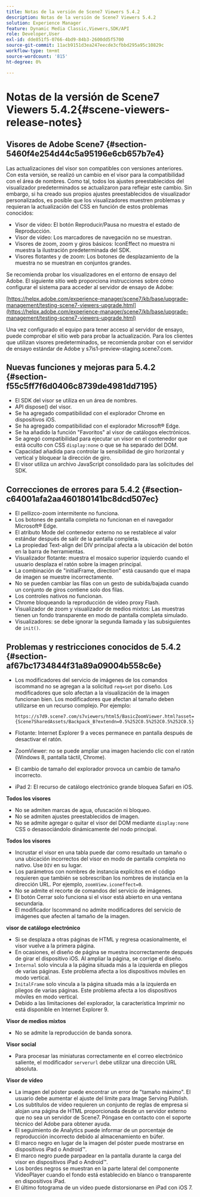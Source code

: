 ```yaml
---
title: Notas de la versión de Scene7 Viewers 5.4.2
description: Notas de la versión de Scene7 Viewers 5.4.2
solution: Experience Manager
feature: Dynamic Media Classic,Viewers,SDK/API
role: Developer,User
exl-id: dde851f5-0766-4bd9-84b3-2600dd5f5700
source-git-commit: 11acb9151d3ea247eecde3cfbbd295a95c10829c
workflow-type: tm+mt
source-wordcount: '815'
ht-degree: 0%

---
```


# Notas de la versión de Scene7 Viewers 5.4.2{#scene-viewers-release-notes}

## Visores de Adobe Scene7 {#section-5460f4e254d44c5a95196e6cb657b7e4}

Las actualizaciones del visor son compatibles con versiones anteriores. Con esta versión, se realizó un cambio en el visor para la compatibilidad con el área de nombres. Como tal, todos los ajustes preestablecidos del visualizador predeterminados se actualizaron para reflejar este cambio. Sin embargo, si ha creado sus propios ajustes preestablecidos de visualizador personalizados, es posible que los visualizadores muestren problemas y requieran la actualización del CSS en función de estos problemas conocidos:

* Visor de vídeo: El botón Reproducir/Pausa no muestra el estado de Reproducción.
* Visor de vídeo: Los marcadores de navegación no se muestran.
* Visores de zoom, zoom y giros básicos: IconEffect no muestra ni muestra la ilustración predeterminada del SDK.
* Visores flotantes y de zoom: Los botones de desplazamiento de la muestra no se muestran en conjuntos grandes.

Se recomienda probar los visualizadores en el entorno de ensayo del Adobe. El siguiente sitio web proporciona instrucciones sobre cómo configurar el sistema para acceder al servidor de ensayo de Adobe:

[https://helpx.adobe.com/experience-manager/scene7/kb/base/upgrade-management/testing-scene7-viewers-upgrade.html](https://helpx.adobe.com/experience-manager/scene7/kb/base/upgrade-management/testing-scene7-viewers-upgrade.html)

Una vez configurado el equipo para tener acceso al servidor de ensayo, puede comprobar el sitio web para probar la actualización. Para los clientes que utilizan visores predeterminados, se recomienda probar con el servidor de ensayo estándar de Adobe y s7is1-preview-staging.scene7.com.

## Nuevas funciones y mejoras para 5.4.2 {#section-f55c5ff7f6d0406c8739de4981dd7195}

* El SDK del visor se utiliza en un área de nombres.
* API dispose() del visor.
* Se ha agregado compatibilidad con el explorador Chrome en dispositivos iOS.
* Se ha agregado compatibilidad con el explorador Microsoft® Edge.
* Se ha añadido la función &quot;Favoritos&quot; al visor de catálogos electrónicos.
* Se agregó compatibilidad para ejecutar un visor en el contenedor que está oculto con CSS `display:none` o que se ha separado del DOM.
* Capacidad añadida para controlar la sensibilidad de giro horizontal y vertical y bloquear la dirección de giro.
* El visor utiliza un archivo JavaScript consolidado para las solicitudes del SDK.

## Correcciones de errores para 5.4.2 {#section-c64001afa2aa460180141bc8dcd507ec}

* El pellizco-zoom intermitente no funciona.
* Los botones de pantalla completa no funcionan en el navegador Microsoft® Edge.
* El atributo Mode del contenedor externo no se restablece al valor estándar después de salir de la pantalla completa.
* La propiedad Text-align del DIV principal afecta a la ubicación del botón en la barra de herramientas.
* Visualizador flotante: muestra el mosaico superior izquierdo cuando el usuario desplaza el ratón sobre la imagen principal.
* La combinación de &quot;initialFrame, direction&quot; está causando que el mapa de imagen se muestre incorrectamente.
* No se pueden cambiar las filas con un gesto de subida/bajada cuando un conjunto de giros contiene solo dos filas.
* Los controles nativos no funcionan.
* Chrome bloqueando la reproducción de vídeo proxy Flash.
* Visualizador de zoom y visualizador de medios mixtos: Las muestras tienen un fondo transparente en modo de pantalla completa simulado.
* Visualizadores: se debe ignorar la segunda llamada y las subsiguientes de `init()`.

## Problemas y restricciones conocidos de 5.4.2 {#section-af67bc1734844f31a89a09004b558c6e}

* Los modificadores del servicio de imágenes de los comandos iscommand no se agregan a la solicitud `req=set` por diseño. Los modificadores que solo afectan a la visualización de la imagen funcionan bien. Los modificadores que afectan al tamaño deben utilizarse en un recurso complejo. Por ejemplo:

  ```
  https://s7d9.scene7.com/s7viewers/html5/BasicZoomViewer.html?asset= {Scene7SharedAssets/Backpack_B?extendn=0.5%252C0.5%252C0.5%252C0.5}
  ```

* Flotante: Internet Explorer 9 a veces permanece en pantalla después de desactivar el ratón.
* ZoomViewer: no se puede ampliar una imagen haciendo clic con el ratón (Windows 8, pantalla táctil, Chrome).
* El cambio de tamaño del explorador provoca un cambio de tamaño incorrecto.
* iPad 2: El recurso de catálogo electrónico grande bloquea Safari en iOS.

**Todos los visores**

* No se admiten marcas de agua, ofuscación ni bloqueo.
* No se admiten ajustes preestablecidos de imagen.
* No se admite agregar o quitar el visor del DOM mediante `display:none` CSS o desasociándolo dinámicamente del nodo principal.

**Todos los visores**

* Incrustar el visor en una tabla puede dar como resultado un tamaño o una ubicación incorrectos del visor en modo de pantalla completa no nativo. Use `DIV` en su lugar.
* Los parámetros con nombres de instancia explícitos en el código requieren que también se sobrescriban los nombres de instancia en la dirección URL. Por ejemplo, `zoomView.iconeffect=0`.
* No se admite el recorte de comandos del servicio de imágenes.
* El botón Cerrar solo funciona si el visor está abierto en una ventana secundaria.
* El modificador Iscommand no admite modificadores del servicio de imágenes que afecten al tamaño de la imagen.

**visor de catálogo electrónico**

* Si se desplaza a otras páginas de HTML y regresa ocasionalmente, el visor vuelve a la primera página.
* En ocasiones, el diseño de página se muestra incorrectamente después de girar el dispositivo iOS. Al ampliar la página, se corrige el diseño.
* `Internal` solo vincula a la página situada más a la izquierda en pliegos de varias páginas. Este problema afecta a los dispositivos móviles en modo vertical.
* `InitalFrame` solo vincula a la página situada más a la izquierda en pliegos de varias páginas. Este problema afecta a los dispositivos móviles en modo vertical.
* Debido a las limitaciones del explorador, la característica Imprimir no está disponible en Internet Explorer 9.

**Visor de medios mixtos**

* No se admite la reproducción de banda sonora.

**Visor social**

* Para procesar las miniaturas correctamente en el correo electrónico saliente, el modificador `serverurl` debe utilizar una dirección URL absoluta.

**Visor de vídeo**

* La imagen del póster puede encontrar un error de &quot;tamaño máximo&quot;. El usuario debe aumentar el ajuste del límite para Image Serving Publish.
* Los subtítulos de vídeo requieren un conjunto de reglas de empresa si alojan una página de HTML proporcionada desde un servidor externo que no sea un servidor de Scene7. Póngase en contacto con el soporte técnico del Adobe para obtener ayuda.
* El seguimiento de Analytics puede informar de un porcentaje de reproducción incorrecto debido al almacenamiento en búfer.
* El marco negro en lugar de la imagen del póster puede mostrarse en dispositivos iPad o Android™.
* El marco negro puede parpadear en la pantalla durante la carga del visor en dispositivos iPad o Android™.
* Los bordes negros se muestran en la parte lateral del componente VideoPlayer cuando el fondo está establecido en blanco o transparente en dispositivos iPad.
* El último fotograma de un vídeo puede distorsionarse en iPad con iOS 7.
